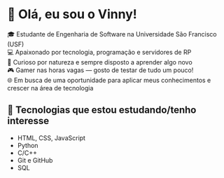 # 👋 Olá, eu sou o Vinny!

🎓 Estudante de Engenharia de Software na Universidade São Francisco (USF)  
💻 Apaixonado por tecnologia, programação e servidores de RP  
🧠 Curioso por natureza e sempre disposto a aprender algo novo  
🎮 Gamer nas horas vagas — gosto de testar de tudo um pouco!  
🌐 Em busca de uma oportunidade para aplicar meus conhecimentos e crescer na área de tecnologia

## 🚀 Tecnologias que estou estudando/tenho interesse

- HTML, CSS, JavaScript
- Python
- C/C++
- Git e GitHub
- SQL
